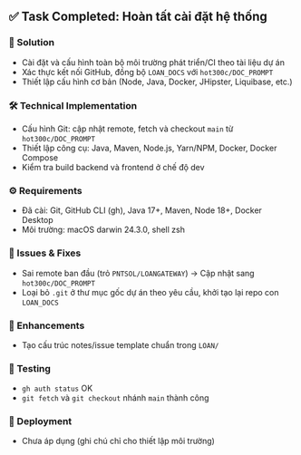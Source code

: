 ## ✅ Task Completed: Hoàn tất cài đặt hệ thống

### 🔧 Solution
- Cài đặt và cấu hình toàn bộ môi trường phát triển/CI theo tài liệu dự án
- Xác thực kết nối GitHub, đồng bộ `LOAN_DOCS` với `hot300c/DOC_PROMPT`
- Thiết lập cấu hình cơ bản (Node, Java, Docker, JHipster, Liquibase, etc.)

### 🛠️ Technical Implementation
- Cấu hình Git: cập nhật remote, fetch và checkout `main` từ `hot300c/DOC_PROMPT`
- Thiết lập công cụ: Java, Maven, Node.js, Yarn/NPM, Docker, Docker Compose
- Kiểm tra build backend và frontend ở chế độ dev

### ⚙️ Requirements
- Đã cài: Git, GitHub CLI (gh), Java 17+, Maven, Node 18+, Docker Desktop
- Môi trường: macOS darwin 24.3.0, shell zsh

### 🐛 Issues & Fixes
- Sai remote ban đầu (trỏ `PNTSOL/LOANGATEWAY`) → Cập nhật sang `hot300c/DOC_PROMPT`
- Loại bỏ `.git` ở thư mục gốc dự án theo yêu cầu, khởi tạo lại repo con `LOAN_DOCS`

### 🚀 Enhancements
- Tạo cấu trúc notes/issue template chuẩn trong `LOAN/`

### 🧪 Testing
- `gh auth status` OK
- `git fetch` và `git checkout` nhánh `main` thành công

### 🚀 Deployment
- Chưa áp dụng (ghi chú chỉ cho thiết lập môi trường)
